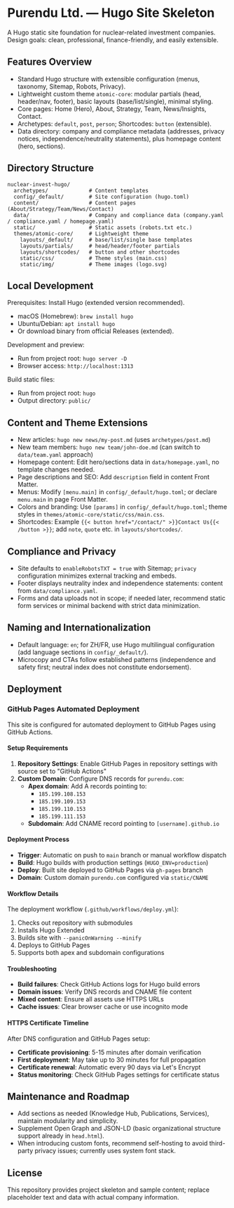# Purendu Ltd. — Hugo Site Skeleton

A Hugo static site foundation for nuclear-related investment companies. Design goals: clean, professional, finance-friendly, and easily extensible.

## Features Overview
- Standard Hugo structure with extensible configuration (menus, taxonomy, Sitemap, Robots, Privacy).
- Lightweight custom theme `atomic-core`: modular partials (head, header/nav, footer), basic layouts (base/list/single), minimal styling.
- Core pages: Home (Hero), About, Strategy, Team, News/Insights, Contact.
- Archetypes: `default`, `post`, `person`; Shortcodes: `button` (extensible).
- Data directory: company and compliance metadata (addresses, privacy notices, independence/neutrality statements), plus homepage content (hero, sections).

## Directory Structure
```
nuclear-invest-hugo/
  archetypes/             # Content templates
  config/_default/        # Site configuration (hugo.toml)
  content/                # Content pages (About/Strategy/Team/News/Contact)
  data/                   # Company and compliance data (company.yaml / compliance.yaml / homepage.yaml)
  static/                 # Static assets (robots.txt etc.)
  themes/atomic-core/     # Lightweight theme
    layouts/_default/     # base/list/single base templates
    layouts/partials/     # head/header/footer partials
    layouts/shortcodes/   # button and other shortcodes
    static/css/           # Theme styles (main.css)
    static/img/           # Theme images (logo.svg)
```

## Local Development
Prerequisites: Install Hugo (extended version recommended).
- macOS (Homebrew): `brew install hugo`
- Ubuntu/Debian: `apt install hugo`
- Or download binary from official Releases (extended).

Development and preview:
- Run from project root: `hugo server -D`
- Browser access: `http://localhost:1313`

Build static files:
- Run from project root: `hugo`
- Output directory: `public/`

## Content and Theme Extensions
- New articles: `hugo new news/my-post.md` (uses `archetypes/post.md`)
- New team members: `hugo new team/john-doe.md` (can switch to `data/team.yaml` approach)
- Homepage content: Edit hero/sections data in `data/homepage.yaml`, no template changes needed.
- Page descriptions and SEO: Add `description` field in content Front Matter.
- Menus: Modify `[menu.main]` in `config/_default/hugo.toml`; or declare `menu.main` in page Front Matter.
- Colors and branding: Use `[params]` in `config/_default/hugo.toml`; theme styles in `themes/atomic-core/static/css/main.css`.
- Shortcodes: Example `{{< button href="/contact/" >}}Contact Us{{< /button >}}`; add `note`, `quote` etc. in `layouts/shortcodes/`.

## Compliance and Privacy
- Site defaults to `enableRobotsTXT = true` with Sitemap; `privacy` configuration minimizes external tracking and embeds.
- Footer displays neutrality index and independence statements: content from `data/compliance.yaml`.
- Forms and data uploads not in scope; if needed later, recommend static form services or minimal backend with strict data minimization.

## Naming and Internationalization
- Default language: `en`; for ZH/FR, use Hugo multilingual configuration (add language sections in `config/_default/`).
- Microcopy and CTAs follow established patterns (independence and safety first; neutral index does not constitute endorsement).

## Deployment

### GitHub Pages Automated Deployment
This site is configured for automated deployment to GitHub Pages using GitHub Actions.

#### Setup Requirements
1. **Repository Settings**: Enable GitHub Pages in repository settings with source set to "GitHub Actions"
2. **Custom Domain**: Configure DNS records for `purendu.com`:
   - **Apex domain**: Add A records pointing to:
     - `185.199.108.153`
     - `185.199.109.153`
     - `185.199.110.153`
     - `185.199.111.153`
   - **Subdomain**: Add CNAME record pointing to `[username].github.io`

#### Deployment Process
- **Trigger**: Automatic on push to `main` branch or manual workflow dispatch
- **Build**: Hugo builds with production settings (`HUGO_ENV=production`)
- **Deploy**: Built site deployed to GitHub Pages via `gh-pages` branch
- **Domain**: Custom domain `purendu.com` configured via `static/CNAME`

#### Workflow Details
The deployment workflow (`.github/workflows/deploy.yml`):
1. Checks out repository with submodules
2. Installs Hugo Extended
3. Builds site with `--panicOnWarning --minify`
4. Deploys to GitHub Pages
5. Supports both apex and subdomain configurations

#### Troubleshooting
- **Build failures**: Check GitHub Actions logs for Hugo build errors
- **Domain issues**: Verify DNS records and CNAME file content
- **Mixed content**: Ensure all assets use HTTPS URLs
- **Cache issues**: Clear browser cache or use incognito mode

#### HTTPS Certificate Timeline
After DNS configuration and GitHub Pages setup:
- **Certificate provisioning**: 5-15 minutes after domain verification
- **First deployment**: May take up to 30 minutes for full propagation
- **Certificate renewal**: Automatic every 90 days via Let's Encrypt
- **Status monitoring**: Check GitHub Pages settings for certificate status

## Maintenance and Roadmap
- Add sections as needed (Knowledge Hub, Publications, Services), maintain modularity and simplicity.
- Supplement Open Graph and JSON-LD (basic organizational structure support already in `head.html`).
- When introducing custom fonts, recommend self-hosting to avoid third-party privacy issues; currently uses system font stack.

## License
This repository provides project skeleton and sample content; replace placeholder text and data with actual company information.
